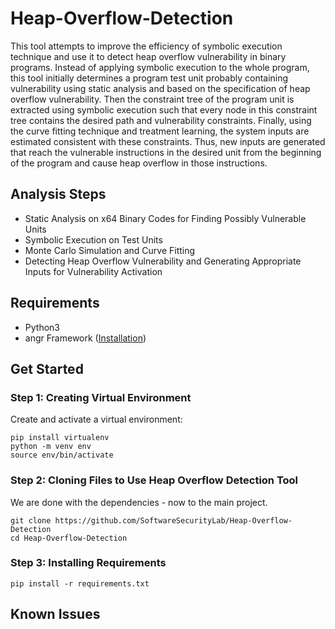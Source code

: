 # Heap-Overflow-Detection

This tool attempts to improve the efficiency of symbolic execution technique and use it to detect heap overflow vulnerability in binary programs. Instead of applying symbolic execution to the whole program, this tool initially determines a program test unit probably containing vulnerability using static analysis and based on the specification of heap overflow vulnerability. Then the constraint tree of the program unit is extracted using symbolic execution such that every node in this constraint tree contains the desired path and vulnerability constraints. Finally, using the curve fitting technique and treatment learning, the system inputs are estimated consistent with these constraints. Thus, new inputs are generated that reach the vulnerable instructions in the desired unit from the beginning of the program and cause heap overflow in those instructions.

Analysis Steps 
------------
* Static Analysis on x64 Binary Codes for Finding Possibly Vulnerable Units
* Symbolic Execution on Test Units
* Monte Carlo Simulation and Curve Fitting
* Detecting Heap Overflow Vulnerability and Generating Appropriate Inputs for Vulnerability Activation

## Requirements
- Python3
- angr Framework ([Installation](https://angr.io))

Get Started
------------
### Step 1: Creating Virtual Environment
Create and activate a virtual environment:
```
pip install virtualenv
python -m venv env 
source env/bin/activate
```
### Step 2: Cloning Files to Use Heap Overflow Detection Tool
We are done with the dependencies - now to the main project.
```
git clone https://github.com/SoftwareSecurityLab/Heap-Overflow-Detection
cd Heap-Overflow-Detection
```
### Step 3: Installing Requirements
```
pip install -r requirements.txt
```

## Known Issues


